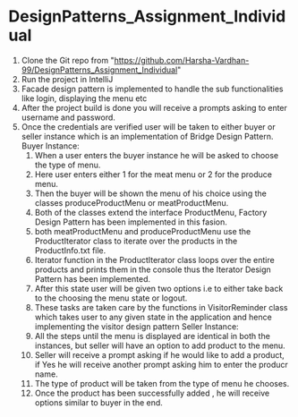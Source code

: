 # DesignPatterns_Assignment_Individual

1) Clone the Git repo from "https://github.com/Harsha-Vardhan-99/DesignPatterns_Assignment_Individual"
2) Run the project in IntelliJ
3) Facade design pattern is implemented to handle the sub functionalities like login, displaying the menu etc
4) After the project build is done you will receive a prompts asking to enter username and password.
5) Once the credentials are verified user will be taken to either buyer or seller instance which is an implementation of Bridge Design Pattern.
 Buyer Instance:
    1) When a user enters the buyer instance he will be asked to choose the type of menu.
    2) Here user enters either 1 for the meat menu or 2 for the produce menu.
    3) Then the buyer will be shown the menu of his choice using the classes produceProductMenu or meatProductMenu.
    4) Both of the classes extend the interface ProductMenu, Factory Design Pattern has been implemented in this fasion.
    5) both meatProductMenu and produceProductMenu use the ProductIterator class to iterate over the products in the ProductInfo.txt file.
    6) Iterator function in the ProductIterator class loops over the entire products and prints them in the console thus the Iterator Design Pattern has been implemented.
    7) After this state user will be given two options i.e to either take back to the choosing the menu state or logout.
    8) These tasks are taken care by the functions in VisitorReminder class which takes user to any given state in the application and hence implementing the visitor design pattern
 Seller Instance:
    1) All the steps until the menu is displayed are identical in both the instances, but seller will have an option to add product to the menu.
    2) Seller will receive a prompt asking if he would like to add a product, if Yes he will receive another prompt asking him to enter the producr name.
    3) The type of product will be taken from the type of menu he chooses.
    4) Once the product has been successfully added , he will receive options similar to buyer in the end.